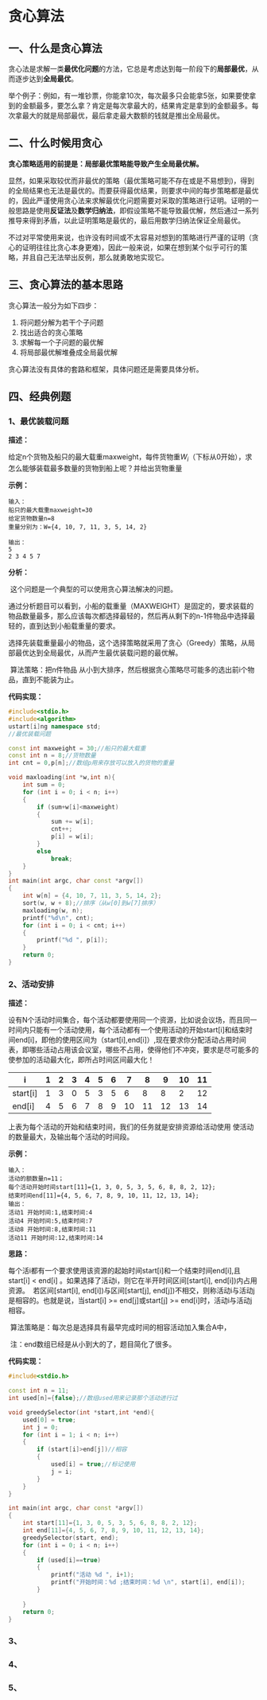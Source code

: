# 贪心算法

## 一、什么是贪心算法

​		贪心法是求解一类**最优化问题**的方法，它总是考虑达到每一阶段下的**局部最优**，从而逐步达到**全局最优**。

​		举个例子：例如，有⼀堆钞票，你能拿10次，每次最多只会能拿5张，如果要使拿到的金额最多，要怎么拿？肯定是每次拿最大的，结果肯定是拿到的金额最多。每次拿最⼤的就是局部最优，最后拿⾛最⼤数额的钱就是推出全局最优。

## 二、什么时候用贪心

​		**贪心策略适用的前提是：局部最优策略能导致产生全局最优解。**

​		显然，如果采取较优而非最优的策略（最优策略可能不存在或是不易想到)，得到的全局结果也无法是最优的。而要获得最优结果，则要求中间的每步策略都是最优的，因此严谨使用贪心法来求解最优化问题需要对采取的策略进行证明。证明的一般思路是使用**反证法**及**数学归纳法**，即假设策略不能导致最优解，然后通过一系列推导来得到矛盾，以此证明策略是最优的，最后用数学归纳法保证全局最优。

​		不过对平常使用来说，也许没有时间或不太容易对想到的策略进行严谨的证明（贪心的证明往往比贪心本身更难)，因此一般来说，如果在想到某个似乎可行的策略，并且自己无法举出反例，那么就勇敢地实现它。

## 三、贪心算法的基本思路	

贪⼼算法⼀般分为如下四步： 

1. 将问题分解为若⼲个⼦问题 
2. 找出适合的贪⼼策略 
3. 求解每⼀个⼦问题的最优解 
4. 将局部最优解堆叠成全局最优解

贪心算法没有具体的套路和框架，具体问题还是需要具体分析。

## 四、经典例题

### 1、最优装载问题

**描述：**

给定n个货物及船只的最大载重maxweight，每件货物重$W_i$（下标从0开始），求怎么能够装载最多数量的货物到船上呢？并给出货物重量

**示例：**

```
输入：
船只的最大载重maxweight=30
给定货物数量n=8
重量分别为：W={4, 10, 7, 11, 3, 5, 14, 2}

输出：
5
2 3 4 5 7
```

**分析：**

​		这个问题是一个典型的可以使用贪心算法解决的问题。

​		通过分析题目可以看到，小船的载重量（MAXWEIGHT）是固定的，要求装载的物品数量最多，那么应该每次都选择最轻的，然后再从剩下的n-1件物品中选择最轻的，直到达到小船载重量的要求。

​		选择先装载重量最小的物品，这个选择策略就采用了贪心（Greedy）策略，从局部最优达到全局最优，从而产生最优装载问题的最优解。

​		算法策略：把n件物品 从小到大排序，然后根据贪心策略尽可能多的选出前i个物品，直到不能装为止。

**代码实现：**

```c++
#include<stdio.h>
#include<algorithm>
ustart[i]ng namespace std;
//最优装载问题

const int maxweight = 30;//船只的最大载重
const int n = 8;//货物数量
int cnt = 0,p[n];//数组p用来存放可以放入的货物的重量

void maxloading(int *w,int n){
    int sum = 0;
    for (int i = 0; i < n; i++)
    {
        if (sum+w[i]<maxweight)
        {
            sum += w[i];
            cnt++;
            p[i] = w[i];
        }
        else
            break;
    }
}
int main(int argc, char const *argv[])
{
    int w[n] = {4, 10, 7, 11, 3, 5, 14, 2};
    sort(w, w + 8);//排序（从w[0]到w[7]排序）
    maxloading(w, n);
    printf("%d\n", cnt);
    for (int i = 0; i < cnt; i++)
    {
        printf("%d ", p[i]);
    }
    return 0;
}
```

### 2、活动安排

**描述：**

​		设有N个活动时间集合，每个活动都要使用同一个资源，比如说会议场，而且同一时间内只能有一个活动使用，每个活动都有一个使用活动的开始start[i]和结束时间end[i]，即他的使用区间为（start[i],end[i]）,现在要求你分配活动占用时间表，即哪些活动占用该会议室，哪些不占用，使得他们不冲突，要求是尽可能多的使参加的活动最大化，即所占时间区间最大化！

| i        | 1    | 2    | 3    | 4    | 5    | 6    | 7    | 8    | 9    | 10   | 11   |
| -------- | ---- | ---- | ---- | ---- | ---- | ---- | ---- | ---- | ---- | ---- | ---- |
| start[i] | 1    | 3    | 0    | 5    | 3    | 5    | 6    | 8    | 8    | 2    | 12   |
| end[i]   | 4    | 5    | 6    | 7    | 8    | 9    | 10   | 11   | 12   | 13   | 14   |

上表为每个活动的开始和结束时间，我们的任务就是安排资源给活动使用 使活动的数量最大，及输出每个活动的时间段。

**示例：**

```
输入：
活动的额数量n=11；
每个活动开始时间start[11]={1, 3, 0, 5, 3, 5, 6, 8, 8, 2, 12};
结束时间end[11]={4, 5, 6, 7, 8, 9, 10, 11, 12, 13, 14};
输出：
活动1 开始时间:1,结束时间:4
活动4 开始时间:5,结束时间:7
活动8 开始时间:8,结束时间:11
活动11 开始时间:12,结束时间:14
```

**思路：**

​		每个活i都有一个要求使用该资源的起始时间start[i]和一个结束时间end[i],且start[i] < end[i] 。如果选择了活动i，则它在半开时间区间[start[i], end[i])内占用资源。
​		若区间[start[i], end[i])与区间[start[j], end[j])不相交，则称活动i与活动j是相容的。也就是说，当start[i] >= end[j]或start[j] >= end[i]时，活动i与活动j相容。

​		算法策略是：每次总是选择具有最早完成时间的相容活动加入集合A中，

​		注：end数组已经是从小到大的了，题目简化了很多。

**代码实现：**

```c++
#include<stdio.h>

const int n = 11;
int used[n]={false};//数组used用来记录那个活动进行过

void greedySelector(int *start,int *end){
	used[0] = true;
	int j = 0;
	for (int i = 1; i < n; i++)
	{
		if (start[i]>end[j])//相容
		{
			used[i] = true;//标记使用
			j = i;
		}
	}
}

int main(int argc, char const *argv[])
{
	int start[11]={1, 3, 0, 5, 3, 5, 6, 8, 8, 2, 12};
	int end[11]={4, 5, 6, 7, 8, 9, 10, 11, 12, 13, 14};
	greedySelector(start, end);
	for (int i = 0; i < n; i++)
	{
		if (used[i]==true)
		{
			printf("活动 %d ", i+1);
			printf("开始时间：%d ;结束时间：%d \n", start[i], end[i]);
		}
		
	}
	return 0;
}
```



### 3、



### 4、



### 5、



